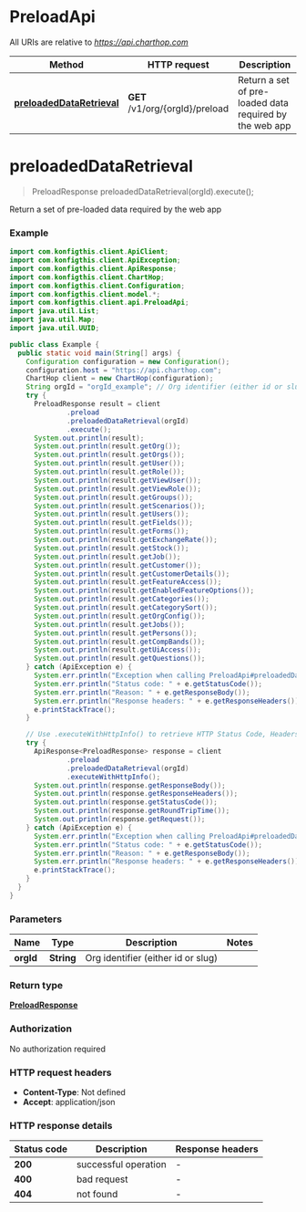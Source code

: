 # PreloadApi

All URIs are relative to *https://api.charthop.com*

| Method | HTTP request | Description |
|------------- | ------------- | -------------|
| [**preloadedDataRetrieval**](PreloadApi.md#preloadedDataRetrieval) | **GET** /v1/org/{orgId}/preload | Return a set of pre-loaded data required by the web app |


<a name="preloadedDataRetrieval"></a>
# **preloadedDataRetrieval**
> PreloadResponse preloadedDataRetrieval(orgId).execute();

Return a set of pre-loaded data required by the web app



### Example
```java
import com.konfigthis.client.ApiClient;
import com.konfigthis.client.ApiException;
import com.konfigthis.client.ApiResponse;
import com.konfigthis.client.ChartHop;
import com.konfigthis.client.Configuration;
import com.konfigthis.client.model.*;
import com.konfigthis.client.api.PreloadApi;
import java.util.List;
import java.util.Map;
import java.util.UUID;

public class Example {
  public static void main(String[] args) {
    Configuration configuration = new Configuration();
    configuration.host = "https://api.charthop.com";
    ChartHop client = new ChartHop(configuration);
    String orgId = "orgId_example"; // Org identifier (either id or slug)
    try {
      PreloadResponse result = client
              .preload
              .preloadedDataRetrieval(orgId)
              .execute();
      System.out.println(result);
      System.out.println(result.getOrg());
      System.out.println(result.getOrgs());
      System.out.println(result.getUser());
      System.out.println(result.getRole());
      System.out.println(result.getViewUser());
      System.out.println(result.getViewRole());
      System.out.println(result.getGroups());
      System.out.println(result.getScenarios());
      System.out.println(result.getUsers());
      System.out.println(result.getFields());
      System.out.println(result.getForms());
      System.out.println(result.getExchangeRate());
      System.out.println(result.getStock());
      System.out.println(result.getJob());
      System.out.println(result.getCustomer());
      System.out.println(result.getCustomerDetails());
      System.out.println(result.getFeatureAccess());
      System.out.println(result.getEnabledFeatureOptions());
      System.out.println(result.getCategories());
      System.out.println(result.getCategorySort());
      System.out.println(result.getOrgConfig());
      System.out.println(result.getJobs());
      System.out.println(result.getPersons());
      System.out.println(result.getCompBands());
      System.out.println(result.getUiAccess());
      System.out.println(result.getQuestions());
    } catch (ApiException e) {
      System.err.println("Exception when calling PreloadApi#preloadedDataRetrieval");
      System.err.println("Status code: " + e.getStatusCode());
      System.err.println("Reason: " + e.getResponseBody());
      System.err.println("Response headers: " + e.getResponseHeaders());
      e.printStackTrace();
    }

    // Use .executeWithHttpInfo() to retrieve HTTP Status Code, Headers and Request
    try {
      ApiResponse<PreloadResponse> response = client
              .preload
              .preloadedDataRetrieval(orgId)
              .executeWithHttpInfo();
      System.out.println(response.getResponseBody());
      System.out.println(response.getResponseHeaders());
      System.out.println(response.getStatusCode());
      System.out.println(response.getRoundTripTime());
      System.out.println(response.getRequest());
    } catch (ApiException e) {
      System.err.println("Exception when calling PreloadApi#preloadedDataRetrieval");
      System.err.println("Status code: " + e.getStatusCode());
      System.err.println("Reason: " + e.getResponseBody());
      System.err.println("Response headers: " + e.getResponseHeaders());
      e.printStackTrace();
    }
  }
}

```

### Parameters

| Name | Type | Description  | Notes |
|------------- | ------------- | ------------- | -------------|
| **orgId** | **String**| Org identifier (either id or slug) | |

### Return type

[**PreloadResponse**](PreloadResponse.md)

### Authorization

No authorization required

### HTTP request headers

 - **Content-Type**: Not defined
 - **Accept**: application/json

### HTTP response details
| Status code | Description | Response headers |
|-------------|-------------|------------------|
| **200** | successful operation |  -  |
| **400** | bad request |  -  |
| **404** | not found |  -  |

